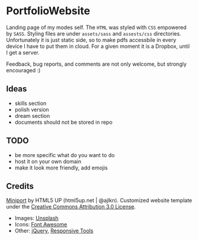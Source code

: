 # PortfolioWebsite
Landing page of my modes self. The `HTML` was styled with `CSS` empowered by `SASS`. Styling files are under `assets/sass` and `assests/css` directories. Unfortunately it is just static side, so to make pdfs accessbile in every device I have to put them in cloud. For a given moment it is a Dropbox, until I get a server.

Feedback, bug reports, and comments are not only welcome, but strongly encouraged :)

## Ideas
* skills section
* polish version
* dream section
* documents should not be stored in repo

## TODO
* be more specific what do you want to do
* host it on your own domain
* make it look more friendly, add emojis

## Credits 
[Miniport](https://html5up.net/miniport) by HTML5 UP (html5up.net | @ajlkn). Customized website template under the [Creative Commons Attribution 3.0 License](https://creativecommons.org/licenses/by/3.0/).
* Images: [Unsplash](unsplash.com)
* Icons: [Font Awesome](fontawesome.io)
* Other: [jQuery](jquery.com), [Responsive Tools](github.com/ajlkn/responsive-tools)
